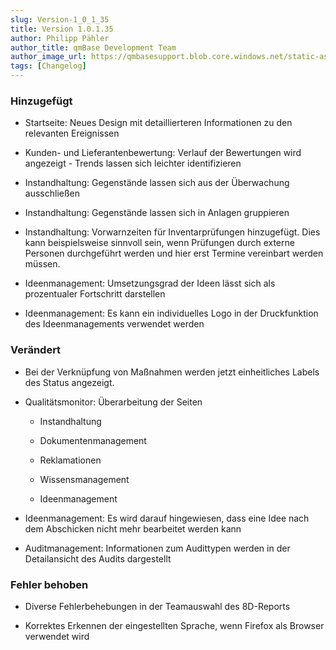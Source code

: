 ```yaml
---
slug: Version-1_0_1_35
title: Version 1.0.1.35
author: Philipp Pähler
author_title: qmBase Development Team
author_image_url: https://qmbasesupport.blob.core.windows.net/static-assets/img/persons/paehler_round.png
tags: [Changelog]
---
```

### Hinzugefügt

*   Startseite: Neues Design mit detaillierteren Informationen zu den relevanten Ereignissen

*   Kunden- und Lieferantenbewertung: Verlauf der Bewertungen wird angezeigt - Trends lassen sich leichter identifizieren

*   Instandhaltung: Gegenstände lassen sich aus der Überwachung ausschließen

*   Instandhaltung: Gegenstände lassen sich in Anlagen gruppieren

*   Instandhaltung: Vorwarnzeiten für Inventarprüfungen hinzugefügt. Dies kann beispielsweise sinnvoll sein, wenn Prüfungen durch externe Personen durchgeführt werden und hier erst Termine vereinbart werden müssen.

*   Ideenmanagement: Umsetzungsgrad der Ideen lässt sich als prozentualer Fortschritt darstellen

*   Ideenmanagement: Es kann ein individuelles Logo in der Druckfunktion des Ideenmanagements verwendet werden

### Verändert

*   Bei der Verknüpfung von Maßnahmen werden jetzt einheitliches Labels des Status angezeigt.

*   Qualitätsmonitor: Überarbeitung der Seiten

    *   Instandhaltung

    *   Dokumentenmanagement

    *   Reklamationen

    *   Wissensmanagement

    *   Ideenmanagement

*   Ideenmanagement: Es wird darauf hingewiesen, dass eine Idee nach dem Abschicken nicht mehr bearbeitet werden kann

*   Auditmanagement: Informationen zum Audittypen werden in der Detailansicht des Audits dargestellt

### Fehler behoben

*   Diverse Fehlerbehebungen in der Teamauswahl des 8D-Reports

*   Korrektes Erkennen der eingestellten Sprache, wenn Firefox als Browser verwendet wird